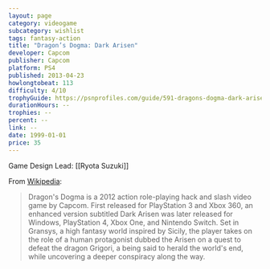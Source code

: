 ```yaml
---
layout: page
category: videogame
subcategory: wishlist
tags: fantasy-action
title: "Dragon’s Dogma: Dark Arisen"
developer: Capcom
publisher: Capcom
platform: PS4
published: 2013-04-23
howlongtobeat: 113
difficulty: 4/10
trophyGuide: https://psnprofiles.com/guide/591-dragons-dogma-dark-arisen-trophy-guide
durationHours: --
trophies: --
percent: --
link: --
date: 1999-01-01
price: 35
---
```


Game Design Lead: [[Ryota Suzuki]]

From [Wikipedia](https://en.wikipedia.org/wiki/Dragon%27s_Dogma):

> Dragon's Dogma is a 2012 action role-playing hack and slash video game by Capcom. First released for PlayStation 3 and Xbox 360, an enhanced version subtitled Dark Arisen was later released for Windows, PlayStation 4, Xbox One, and Nintendo Switch. Set in Gransys, a high fantasy world inspired by Sicily, the player takes on the role of a human protagonist dubbed the Arisen on a quest to defeat the dragon Grigori, a being said to herald the world's end, while uncovering a deeper conspiracy along the way.
